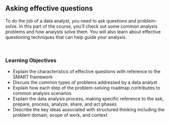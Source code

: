 ## Asking effective questions

To do the job of a data analyst, you need to ask questions and problem-solve. In this part of the course, you’ll check out some common analysis problems and how analysts solve them. You will also learn about effective questioning techniques that can help guide your analysis.

&nbsp;

### Learning Objectives

- Explain the characteristics of effective questions with reference to the SMART framework
- Discuss the common types of problems addressed by a data analyst
- Explain how each step of the problem-solving roadmap contributes to common analysis scenarios
- Explain the data analysis process, making specific reference to the ask, prepare, process, analyze, share, and act phases
- Describe the key ideas associated with structured thinking including the problem domain, scope of work, and context

